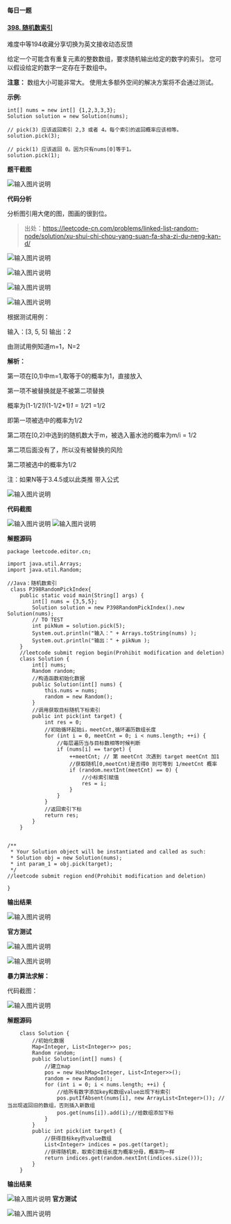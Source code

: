 **每日一题**

#### [398. 随机数索引](https://leetcode-cn.com/problems/random-pick-index/)

难度中等194收藏分享切换为英文接收动态反馈

给定一个可能含有重复元素的整数数组，要求随机输出给定的数字的索引。 您可以假设给定的数字一定存在于数组中。

**注意：**
数组大小可能非常大。 使用太多额外空间的解决方案将不会通过测试。

**示例:**

```
int[] nums = new int[] {1,2,3,3,3};
Solution solution = new Solution(nums);

// pick(3) 应该返回索引 2,3 或者 4。每个索引的返回概率应该相等。
solution.pick(3);

// pick(1) 应该返回 0。因为只有nums[0]等于1。
solution.pick(1);
```



**题干截图**

![输入图片说明](%E5%9B%BE%E7%89%87/%E6%AF%8F%E6%97%A5%E4%B8%80%E9%A2%98.png)

**代码分析**

分析图引用大佬的图，图画的很到位。

> 出处：https://leetcode-cn.com/problems/linked-list-random-node/solution/xu-shui-chi-chou-yang-suan-fa-sha-zi-du-neng-kan-d/

![输入图片说明](%E5%9B%BE%E7%89%87/%E5%88%86%E6%9E%901.png)

![输入图片说明](%E5%9B%BE%E7%89%87/%E5%88%86%E6%9E%902.png)

![输入图片说明](%E5%9B%BE%E7%89%87/%E5%88%86%E6%9E%903.png)

![输入图片说明](%E5%9B%BE%E7%89%87/%E5%88%86%E6%9E%904.png)


根据测试用例：

输入：[3, 5, 5]
输出：2

由测试用例知道m=1，N=2

 **解析：** 

第一项在[0,1)中m=1,取等于0的概率为1，直接放入

第一项不被替换就是不被第二项替换

概率为(1-1/2*1)*(1-1/2*1)*1 = 1/2*1 =1/2

即第一项被选中的概率为1/2


第二项在[0,2)中选到的随机数大于m，被选入蓄水池的概率为m/i = 1/2

第二项后面没有了，所以没有被替换的风险

第二项被选中的概率为1/2



注：如果N等于3.4.5或以此类推 带入公式

![输入图片说明](%E5%9B%BE%E7%89%87/%E5%88%86%E6%9E%905.png)

**代码截图**

![输入图片说明](%E5%9B%BE%E7%89%87/%E4%BB%A3%E7%A0%81%E8%A7%A3%E5%9B%BE1.png)
![输入图片说明](%E5%9B%BE%E7%89%87/%E4%BB%A3%E7%A0%81%E8%A7%A3%E5%9B%BE2.png)


**解题源码**


```
package leetcode.editor.cn;

import java.util.Arrays;
import java.util.Random;

//Java：随机数索引
 class P398RandomPickIndex{
    public static void main(String[] args) {
        int[] nums = {3,5,5};
        Solution solution = new P398RandomPickIndex().new Solution(nums);
        // TO TEST
        int pikNum = solution.pick(5);
        System.out.println("输入：" + Arrays.toString(nums) );
        System.out.println("输出：" + pikNum );
    }
    //leetcode submit region begin(Prohibit modification and deletion)
    class Solution {
        int[] nums;
        Random random;
        //构造函数初始化数据
        public Solution(int[] nums) {
            this.nums = nums;
            random = new Random();
        }
        //调用获取目标随机下标索引
        public int pick(int target) {
            int res = 0;
            //初始循环起始i，meetCnt,循环遍历数组长度
            for (int i = 0, meetCnt = 0; i < nums.length; ++i) {
                //每层遍历当与目标数相等时候判断
                if (nums[i] == target) {
                    ++meetCnt; // 第 meetCnt 次遇到 target meetCnt 加1
                    //获取随机[0,meetCnt)是否得0 则可等到 1/meetCnt 概率
                    if (random.nextInt(meetCnt) == 0) {
                        //小标索引赋值
                        res = i;
                    }
                }
            }
            //返回索引下标
            return res;
        }
    }


/**
 * Your Solution object will be instantiated and called as such:
 * Solution obj = new Solution(nums);
 * int param_1 = obj.pick(target);
 */
//leetcode submit region end(Prohibit modification and deletion)

}
```

**输出结果**

![输入图片说明](%E5%9B%BE%E7%89%87/%E6%B5%8B%E8%AF%95%E7%94%A8%E4%BE%8B.png)


**官方测试**

![输入图片说明](%E5%9B%BE%E7%89%87/%E5%AE%98%E6%96%B9%E6%B5%8B%E8%AF%95.png)

![输入图片说明](%E5%9B%BE%E7%89%87/%E5%AE%98%E6%96%B9%E6%B5%8B%E8%AF%952.png)
 

 **暴力算法求解：** 

代码截图：

![输入图片说明](%E5%9B%BE%E7%89%87/%E6%9A%B4%E5%8A%9B%E4%BB%A3%E7%A0%81%E6%88%AA%E5%9B%BE.png)

 **解题源码** 

```
    class Solution {
        //初始化数据
        Map<Integer, List<Integer>> pos;
        Random random;
        public Solution(int[] nums) {
            //建立map
            pos = new HashMap<Integer, List<Integer>>();
            random = new Random();
            for (int i = 0; i < nums.length; ++i) {
                //给所有数字添加key和数组value出现下标索引
                pos.putIfAbsent(nums[i], new ArrayList<Integer>()); //当出现返回旧的数组，否则插入新数组
                pos.get(nums[i]).add(i);//给数组添加下标
            }
        }
        public int pick(int target) {
            //获得目标key的value数组
            List<Integer> indices = pos.get(target);
            //获得随机索，取索引数组长度为概率分母，概率均一样
            return indices.get(random.nextInt(indices.size()));
        }
    }
```

 **输出结果** 

![输入图片说明](%E5%9B%BE%E7%89%87/%E6%9A%B4%E5%8A%9B%E7%AE%97%E6%B3%95%E7%94%A8%E4%BE%8B.png)
 **官方测试** 

![输入图片说明](%E5%9B%BE%E7%89%87/%E6%9A%B4%E5%8A%9B%E7%AE%97%E6%B3%95%E5%AE%98%E6%96%B9%E6%B5%8B%E8%AF%95.png)
